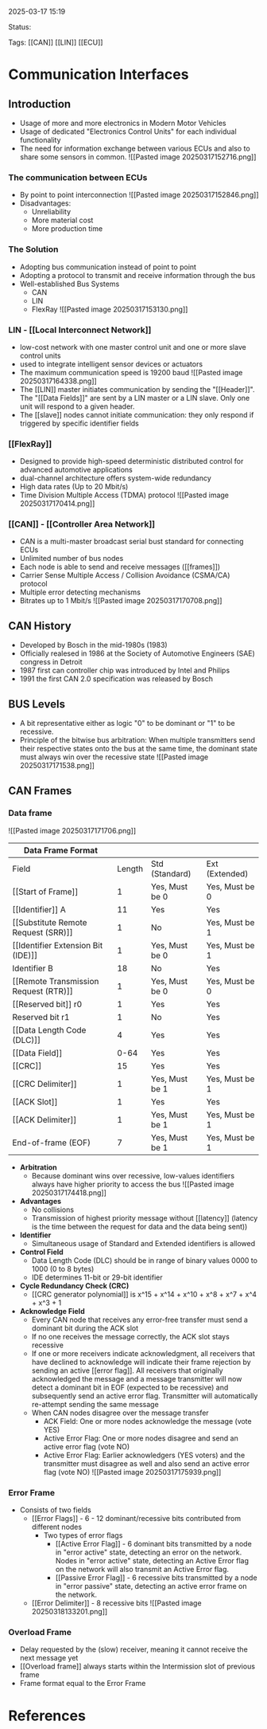 
2025-03-17 15:19

Status:

Tags: [[CAN]] [[LIN]] [[ECU]]

# Communication Interfaces
## Introduction
- Usage of more and more electronics in Modern Motor Vehicles
- Usage of dedicated "Electronics Control Units" for each individual functionality
- The need for  information exchange between various ECUs and also to share some sensors in common.
![[Pasted image 20250317152716.png]]
### The communication between ECUs
- By point to point interconnection
![[Pasted image 20250317152846.png]]
- Disadvantages:
	- Unreliability
	- More material cost
	- More production time
### The Solution
- Adopting bus communication instead of point to point
- Adopting a protocol to transmit and receive information through the bus
- Well-established Bus Systems 
	- CAN
	- LIN
	- FlexRay
![[Pasted image 20250317153130.png]]
### LIN - [[Local Interconnect Network]]
- low-cost network with one master control unit and one or more slave control units
- used to integrate intelligent sensor devices or actuators
- The maximum communication speed is 19200 baud
![[Pasted image 20250317164338.png]]
- The [[LIN]] master initiates communication by sending the "[[Header]]". The "[[Data Fields]]" are sent by a LIN master or a LIN slave. Only one unit will respond to a given header.
- The [[slave]] nodes cannot initiate communication: they only respond if triggered by specific identifier fields
### [[FlexRay]]
- Designed to provide high-speed deterministic distributed control for advanced automotive applications
- dual-channel architecture offers system-wide redundancy
- High data rates (Up to 20 Mbit/s)
- Time Division Multiple Access (TDMA) protocol
![[Pasted image 20250317170414.png]]
### [[CAN]] - [[Controller Area Network]]
- CAN is a multi-master broadcast serial bust standard for connecting ECUs
- Unlimited number of bus nodes
- Each node is able to send and receive messages ([[frames]])
- Carrier Sense Multiple Access / Collision Avoidance (CSMA/CA) protocol
- Multiple error detecting mechanisms
- Bitrates up to 1 Mbit/s
![[Pasted image 20250317170708.png]]
## CAN History
- Developed by Bosch in the mid-1980s (1983)
- Officially realesed in 1986 at the Society of Automotive Engineers (SAE) congress in Detroit
- 1987 first can controller chip was introduced by Intel and Philips
- 1991 the first CAN 2.0 specification was released by Bosch
## BUS Levels
- A bit representative either as logic "0" to be dominant or "1" to be recessive.
- Principle of the bitwise bus arbitration: When multiple transmitters send their respective states onto the bus at the same time, the dominant state must always win over the recessive state
![[Pasted image 20250317171538.png]]
## CAN Frames
### Data frame
![[Pasted image 20250317171706.png]]

| Data Frame Format                     |        |                |                |
| ------------------------------------- | ------ | -------------- | -------------- |
| Field                                 | Length | Std (Standard) | Ext (Extended) |
| [[Start of Frame]]                    | 1      | Yes, Must be 0 | Yes, Must be 0 |
| [[Identifier]] A                      | 11     | Yes            | Yes            |
| [[Substitute Remote Request (SRR)]]   | 1      | No             | Yes, Must be 1 |
| [[Identifier Extension Bit (IDE)]]    | 1      | Yes, Must be 0 | Yes, Must be 1 |
| Identifier B                          | 18     | No             | Yes            |
| [[Remote Transmission Request (RTR)]] | 1      | Yes, Must be 0 | Yes, Must be 0 |
| [[Reserved bit]] r0                   | 1      | Yes            | Yes            |
| Reserved bit r1                       | 1      | No             | Yes            |
| [[Data Length Code (DLC)]]            | 4      | Yes            | Yes            |
| [[Data Field]]                        | 0-64   | Yes            | Yes            |
| [[CRC]]                               | 15     | Yes            | Yes            |
| [[CRC Delimiter]]                     | 1      | Yes, Must be 1 | Yes, Must be 1 |
| [[ACK Slot]]                          | 1      | Yes            | Yes            |
| [[ACK Delimiter]]                     | 1      | Yes, Must be 1 | Yes, Must be 1 |
| End-of-frame (EOF)                    | 7      | Yes, Must be 1 | Yes, Must be 1 |

- **Arbitration**
	- Because dominant wins over recessive, low-values identifiers always have higher priority to access the bus
	![[Pasted image 20250317174418.png]]
- **Advantages**
	- No collisions 
	- Transmission of highest priority message without [[latency]] (latency is the time between the request for data and the data being sent))
- **Identifier**
	- Simultaneous usage of Standard and Extended identifiers is allowed
- **Control Field**
	- Data Length Code (DLC) should be in range of binary values 0000 to 1000 (0 to 8 bytes)
	- IDE determines 11-bit or 29-bit identifier
- **Cycle Redundancy Check (CRC)**
	- [[CRC generator polynomial]] is x^15 + x^14 + x^10 + x^8 + x^7 + x^4 + x^3 + 1
- **Acknowledge Field**
	- Every CAN node that receives any error-free transfer must send a dominant bit during the ACK slot
	- If no one receives the message correctly, the ACK slot stays recessive
	- If one or more receivers indicate acknowledgment, all receivers that have declined to acknowledge will indicate their frame rejection by sending an active [[error flag]]. All receivers that originally acknowledged the message and a message transmitter will now detect a dominant bit in EOF (expected to be recessive) and subsequently send an active error flag. Transmitter will automatically re-attempt sending the same message
	- When CAN nodes disagree over the message transfer
		- ACK Field: One or more nodes acknowledge the message (vote YES)
		- Active Error Flag: One or more nodes disagree and send an active error flag (vote NO)
		- Active Error Flag: Earlier acknowledgers (YES voters) and the transmitter must disagree as well and also send an active error flag (vote NO)
        ![[Pasted image 20250317175939.png]]

### Error Frame
- Consists of two fields
	- [[Error Flags]] - 6 - 12 dominant/recessive bits contributed from different nodes
		- Two types of error flags
			- [[Active Error Flag]] - 6 dominant bits transmitted by a node in "error active" state, detecting an error on the network. Nodes in "error active" state, detecting an Active Error flag on the network  will also transmit an Active Error flag.
			- [[Passive Error Flag]] - 6 recessive bits transmitted by a node in "error passive" state, detecting an active error frame on the network.
	- [[Error Delimiter]] - 8 recessive bits
![[Pasted image 20250318133201.png]]
### Overload Frame
- Delay requested by the (slow) receiver, meaning it cannot receive the next message yet
- [[Overload frame]] always starts within the Intermission slot of previous frame
- Frame format equal to the Error Frame






# References
